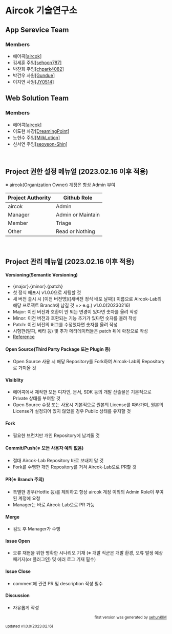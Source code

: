 # Aircok 기술연구소

## App Serevice Team
### Members
- 에어콕[[aircok]](https://github.com/aircok)
- 김세훈 주임[[sehoon787]](https://github.com/sehoon787)
- 박찬희 주임[[chpark4082]](https://github.com/chpark4082)
- 박건우 사원[[Gundue]](https://github.com/Gundue)
- 이지연 사원[[JY0514]](https://github.com/JY0514)

## Web Solution Team
### Members
- 에어콕[[aircok]](https://github.com/aircok)
- 이도현 차장[[DreamingPoint]](https://github.com/DreamingPoint)
- 노현수 주임[[MilkLotion]](https://github.com/MilkLotion)
- 신서연 주임[[seoyeon-Shin]](https://github.com/seoyeon-Shin)
</br>

## Project 권한 설정 메뉴얼 (2023.02.16 이후 적용)

※ aircok(Organization Owner) 계정은 항상 Admin 부여

| Project Authority | Github Role |
| ------ | ------ |
| aircok | Admin |
| Manager | Admin or Maintain |
| Member | Triage |
| Other | Read or Nothing |
</br>

## Project 관리 메뉴얼 (2023.02.16 이후 적용)

#### Versioning(Semantic Versioning)
- {major}.{minor}.{patch}
- 첫 정식 배포시 v1.0.0으로 세팅할 것
- 새 버전 출시 시 [이전 버전명]([새버전 정식 배포 날짜]) 이름으로 Aircok-Lab의 해당 프로젝트 Branch에 남길 것 => e.g.) v1.0.0(20230216)
- Major: 이전 버전과 호환이 안 되는 변경이 있다면 숫자를 올려 작성
- Minor: 이전 버전과 호환되는 기능 추가가 있다면 숫자를 올려 작성
- Patch: 이전 버전의 버그를 수정했다면 숫자를 올려 작성
- 시험판(알파, 베타 등) 및 추가 메타데이터들은 patch 뒤에 확장으로 작성
- [Reference](https://semver.org/spec/v2.0.0.html)

#### Open Source(Third Party Package 또는 Plugin 등)
- Open Source 사용 시 해당 Repository를 Fork하여 Aircok-Lab의 Repository로 가져올 것
#### Visiblity
- 에어콕에서 제작한 모든 디자인, 문서, SDK 등의 개발 산출물은 기본적으로 Private 상태를 부여할 것
- Open Source 수정 또는 사용시 기본적으로 원본의 License를 따라가며, 원본의 License가 설정되어 있지 않았을 경우 Public 상태를 유지할 것
#### Fork
- 필요한 브런치만 개인 Repository에 남겨둘 것
#### Commit/Push(※ 모든 사용자 예외 없음)
- 절대 Aircok-Lab Repository 바로 보내지 말 것
- Fork를 수행한 개인 Repository를 거쳐 Aircok-Lab으로 PR할 것
#### PR(※ Branch 주의)
- 특별한 경우(Hotfix 등)를 제외하고 항상 aircok 계정 이외의 Admin Role이 부여된 계정에 요청
- Manager는 바로 Aircok-Lab으로 PR 가능
#### Merge
- 검토 후 Manager가 수행
#### Issue Open
- 오류 재현을 위한 명확한 시나리오 기재 (※ 개발 직군은 개발 환경, 오류 발생 예상 패키지(or 플러그인) 및 에러 로그 기재 필수) 
#### Issue Close
- comment에 관련 PR 및 description 작성 필수
#### Discussion
- 자유롭게 작성


<p align="right">
  <sub>first version was generated by <a href="https://github.com/sehoon787">sehunKIM</a></sub>
  <p align="left">
    <sub>updated v1.0.0(2023.02.16)</sub>
  </p>
</p>
